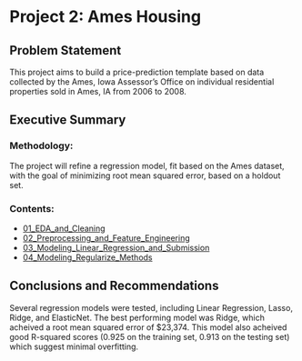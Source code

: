 # Project 2: Ames Housing

## Problem Statement

This project aims to build a price-prediction template based on data collected by the Ames, Iowa Assessor’s Office on individual residential properties sold in Ames, IA from 2006 to 2008.

## Executive Summary
### Methodology:
The project will refine a regression model, fit based on the Ames dataset, with the goal of minimizing root mean squared error, based on a holdout set.

### Contents:
- [01_EDA_and_Cleaning](https://github.com/kevinacrystal/Regression_Price_Prediction/blob/master/code/01_EDA_and_Cleaning.ipynb)
- [02_Preprocessing_and_Feature_Engineering](https://github.com/kevinacrystal/Regression_Price_Prediction/blob/master/code/02_Preprocessing_and_Feature_Engineering.ipynb)
- [03_Modeling_Linear_Regression_and_Submission](https://github.com/kevinacrystal/Regression_Price_Prediction/blob/master/code/03_Modeling_Linear_Regression_and_Submission.ipynb)
- [04_Modeling_Regularize_Methods](https://github.com/kevinacrystal/Regression_Price_Prediction/blob/master/code/04_Modeling_Regularized_Methods.ipynb)

## Conclusions and Recommendations

Several regression models were tested, including Linear Regression, Lasso, Ridge, and ElasticNet.
The best performing model was Ridge, which acheived a root mean squared error of $23,374. This model also acheived good R-squared scores (0.925 on the training set, 0.913 on the testing set) which suggest minimal overfitting.
